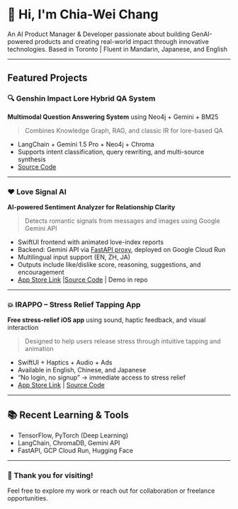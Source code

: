 # 👋 Hi, I'm Chia-Wei Chang

An AI Product Manager & Developer passionate about building GenAI-powered products and creating real-world impact through innovative technologies.
Based in Toronto | Fluent in Mandarin, Japanese, and English

---

## Featured Projects

### 🔍 Genshin Impact Lore Hybrid QA System  
**Multimodal Question Answering System** using Neo4j + Gemini + BM25  
> Combines Knowledge Graph, RAG, and classic IR for lore-based QA  
- LangChain + Gemini 1.5 Pro + Neo4j + Chroma  
- Supports intent classification, query rewriting, and multi-source synthesis  
- [Source Code](https://github.com/changch223/Genshin-lore-qa-neo4j-rag-bm25) 

---

### ❤️ Love Signal AI 
**AI-powered Sentiment Analyzer for Relationship Clarity**  
> Detects romantic signals from messages and images using Google Gemini API  
- SwiftUI frontend with animated love-index reports  
- Backend: Gemini API via [FastAPI proxy](https://github.com/changch223/gemini-api-key-proxy), deployed on Google Cloud Run  
- Multilingual input support (EN, ZH, JA)  
- Outputs include like/dislike score, reasoning, suggestions, and encouragement  
- [App Store Link](https://apps.apple.com/us/app/love-signal-ai-detection-app/id6744615409) |[Source Code](https://github.com/changch223/love-signal-ai) | Demo in repo

---

### 💥 IRAPPO – Stress Relief Tapping App  
**Free stress-relief iOS app** using sound, haptic feedback, and visual interaction  
> Designed to help users release stress through intuitive tapping and animation  
- SwiftUI + Haptics + Audio + Ads  
- Available in English, Chinese, and Japanese  
- “No login, no signup” → immediate access to stress relief  
- [App Store Link](https://apps.apple.com/us/app/stress-buster-tap-irappo/id6743828397) | [Source Code](https://github.com/changch223/IRAPPO)

---

## 📚 Recent Learning & Tools

- TensorFlow, PyTorch (Deep Learning)
- LangChain, ChromaDB, Gemini API
- FastAPI, GCP Cloud Run, Hugging Face

---

### 🙌 Thank you for visiting!
Feel free to explore my work or reach out for collaboration or freelance opportunities.
